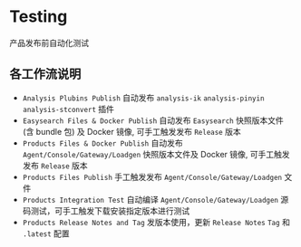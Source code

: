 # Testing

产品发布前自动化测试

## 各工作流说明

- `Analysis Plubins Publish` 自动发布 `analysis-ik` `analysis-pinyin` `analysis-stconvert` 插件
- `Easysearch Files & Docker Publish` 自动发布 `Easysearch` 快照版本文件 (含 bundle 包) 及 Docker 镜像, 可手工触发发布 `Release` 版本
- `Products Files & Docker Publish`  自动发布 `Agent/Console/Gateway/Loadgen` 快照版本文件及 Docker 镜像, 可手工触发发布 `Release` 版本
- `Products Files Publish` 手工触发发布  `Agent/Console/Gateway/Loadgen` 文件
- `Products Integration Test` 自动编译 `Agent/Console/Gateway/Loadgen` 源码测试，可手工触发下载安装指定版本进行测试
- `Products Release Notes and Tag` 发版本使用，更新 `Release Notes` `Tag` 和 `.latest` 配置